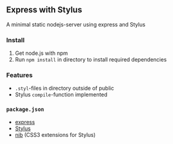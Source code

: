 Express with Stylus
-------------------------------
A minimal static nodejs-server using express and Stylus

### Install
1. Get node.js with npm
2. Run `npm install` in directory to install required dependencies

### Features
- `.styl`-files in directory outside of public
- Stylus `compile`-function implemented

### `package.json`
- [express](http://expressjs.com/)
- [Stylus](http://learnboost.github.io/stylus/)
- [nib](http://visionmedia.github.io/nib/) (CSS3 extensions for Stylus)
